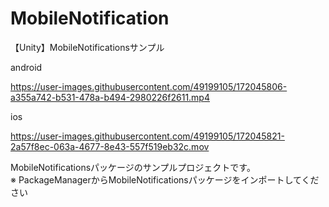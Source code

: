 # MobileNotification
【Unity】MobileNotificationsサンプル

android

https://user-images.githubusercontent.com/49199105/172045806-a355a742-b531-478a-b494-2980226f2611.mp4

ios

https://user-images.githubusercontent.com/49199105/172045821-2a57f8ec-063a-4677-8e43-557f519eb32c.mov

MobileNotificationsパッケージのサンプルプロジェクトです。<br>
※ PackageManagerからMobileNotificationsパッケージをインポートしてください
